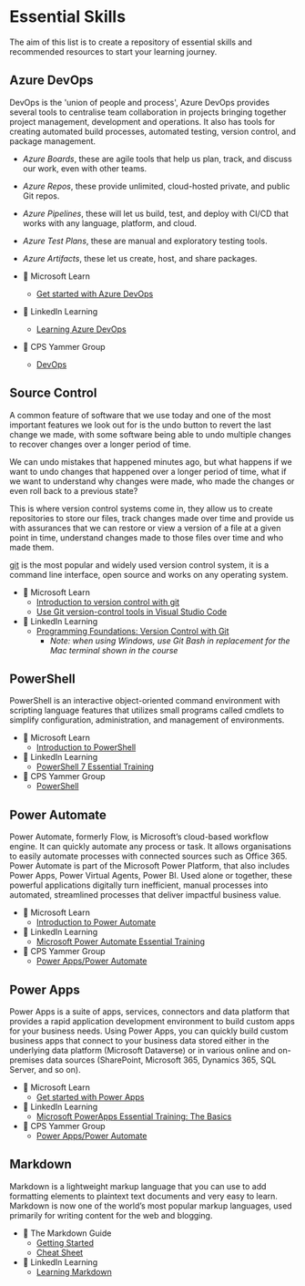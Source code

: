 # Essential Skills

The aim of this list is to create a repository of essential skills and recommended resources to start your learning journey.

## Azure DevOps

DevOps is the 'union of people and process', Azure DevOps provides several tools to centralise team collaboration in projects bringing together project management, development and operations. It also has tools for creating automated build processes, automated testing, version control, and package management.

- *Azure Boards*, these are agile tools that help us plan, track, and discuss our work, even with other teams.
- *Azure Repos*, these provide unlimited, cloud-hosted private, and public Git repos.
- *Azure Pipelines*, these will let us build, test, and deploy with CI/CD that works with any language, platform, and cloud.
- *Azure Test Plans*, these are manual and exploratory testing tools.
- *Azure Artifacts*, these let us create, host, and share packages.

- 📖 Microsoft Learn
  - [Get started with Azure DevOps](https://docs.microsoft.com/en-us/learn/modules/get-started-with-devops/)
- 🎥 LinkedIn Learning
  - [Learning Azure DevOps](https://www.linkedin.com/learning/learning-azure-devops/idea-to-release-with-azure-devops)
- 💬 CPS Yammer Group
  - [DevOps](https://web.yammer.com/main/groups/eyJfdHlwZSI6Ikdyb3VwIiwiaWQiOiIzNTU1MDA0NDE2MCJ9/all)
    
## Source Control

A common feature of software that we use today and one of the most important features we look out for is the undo button to revert the last change we made, with some software being able to undo multiple changes to recover changes over a longer period of time.

We can undo mistakes that happened minutes ago, but what happens if we want to undo changes that happened over a longer period of time, what if we want to understand why changes were made, who made the changes or even roll back to a previous state?

This is where version control systems come in, they allow us to create repositories to store our files, track changes made over time and provide us with assurances that we can restore or view a version of a file at a given point in time, understand changes made to those files over time and who made them.

[git](https://git-scm.com) is the most popular and widely used version control system, it is a command line interface, open source and works on any operating system. 

  - 📖 Microsoft Learn
    - [Introduction to version control with git](https://docs.microsoft.com/en-gb/learn/paths/intro-to-vc-git/)
    - [Use Git version-control tools in Visual Studio Code](https://docs.microsoft.com/en-us/learn/modules/use-git-from-vs-code/)
  - 🎥 LinkedIn Learning
    - [Programming Foundations: Version Control with Git](https://www.linkedin.com/learning/programming-foundations-version-control-with-git)
      - *Note: when using Windows, use Git Bash in replacement for the Mac terminal shown in the course*

## PowerShell

PowerShell is an interactive object-oriented command environment with scripting language features that utilizes small programs called cmdlets to simplify configuration, administration, and management of environments.

 - 📖 Microsoft Learn
   - [Introduction to PowerShell](https://docs.microsoft.com/en-us/learn/modules/introduction-to-powershell/)
 - 🎥 LinkedIn Learning
   - [PowerShell 7 Essential Training](https://www.linkedin.com/learning/powershell-7-essential-training/get-up-and-running-with-powershell-7)
 - 💬 CPS Yammer Group
   - [PowerShell](https://web.yammer.com/main/groups/eyJfdHlwZSI6Ikdyb3VwIiwiaWQiOiI0NzkxNjI5NDE0NCJ9/all)


## Power Automate

Power Automate, formerly Flow, is Microsoft’s cloud-based workflow engine. It can quickly automate any process or task. It allows organisations to easily automate processes with connected sources such as Office 365. Power Automate is part of the Microsoft Power Platform, that also includes Power Apps, Power Virtual Agents, Power BI. Used alone or together, these powerful applications digitally turn inefficient, manual processes into automated, streamlined processes that deliver impactful business value.

  - 📖 Microsoft Learn
    - [Introduction to Power Automate](https://docs.microsoft.com/en-us/learn/modules/introduction-power-automate/)
  - 🎥 LinkedIn Learning
    - [Microsoft Power Automate Essential Training](https://www.linkedin.com/learning/microsoft-power-automate-essential-training/save-time-by-automating-common-business-processes)
  - 💬 CPS Yammer Group
    - [Power Apps/Power Automate](https://web.yammer.com/main/groups/eyJfdHlwZSI6Ikdyb3VwIiwiaWQiOiIxMjc5MjYyNSJ9/all)

## Power Apps

Power Apps is a suite of apps, services, connectors and data platform that provides a rapid application development environment to build custom apps for your business needs. Using Power Apps, you can quickly build custom business apps that connect to your business data stored either in the underlying data platform (Microsoft Dataverse) or in various online and on-premises data sources (SharePoint, Microsoft 365, Dynamics 365, SQL Server, and so on).

  - 📖 Microsoft Learn
    - [Get started with Power Apps](https://docs.microsoft.com/en-us/learn/modules/get-started-with-powerapps/)
  - 🎥 LinkedIn Learning
    - [Microsoft PowerApps Essential Training: The Basics](https://www.linkedin.com/learning/microsoft-powerapps-essential-training-the-basics/)
  - 💬 CPS Yammer Group
    - [Power Apps/Power Automate](https://web.yammer.com/main/groups/eyJfdHlwZSI6Ikdyb3VwIiwiaWQiOiIxMjc5MjYyNSJ9/all)

## Markdown

Markdown is a lightweight markup language that you can use to add formatting elements to plaintext text documents and very easy to learn. Markdown is now one of the world’s most popular markup languages, used primarily for writing content for the web and blogging.

  - 📖 The Markdown Guide
    - [Getting Started](https://www.markdownguide.org/getting-started/)
    - [Cheat Sheet](https://www.markdownguide.org/cheat-sheet/)
  - 🎥 LinkedIn Learning
    - [Learning Markdown](https://www.linkedin.com/learning/learning-markdown/)
